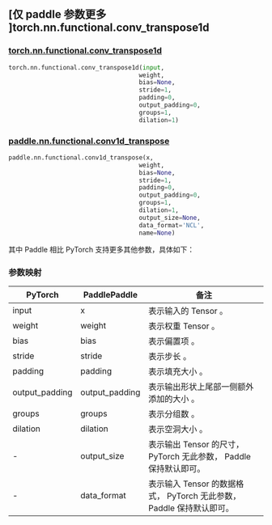 ## [仅 paddle 参数更多 ]torch.nn.functional.conv_transpose1d

### [torch.nn.functional.conv_transpose1d](https://pytorch.org/docs/stable/generated/torch.nn.functional.conv_transpose1d.html?highlight=conv_trans#torch.nn.functional.conv_transpose1d)

```python
torch.nn.functional.conv_transpose1d(input,
                                    weight,
                                    bias=None,
                                    stride=1,
                                    padding=0,
                                    output_padding=0,
                                    groups=1,
                                    dilation=1)
```

### [paddle.nn.functional.conv1d_transpose](https://www.paddlepaddle.org.cn/documentation/docs/zh/api/paddle/nn/functional/conv1d_transpose_cn.html)

```python
paddle.nn.functional.conv1d_transpose(x,
                                    weight,
                                    bias=None,
                                    stride=1,
                                    padding=0,
                                    output_padding=0,
                                    groups=1,
                                    dilation=1,
                                    output_size=None,
                                    data_format='NCL',
                                    name=None)
```

其中 Paddle 相比 PyTorch 支持更多其他参数，具体如下：
### 参数映射
| PyTorch       | PaddlePaddle | 备注                                                   |
| ------------- | ------------ | ------------------------------------------------------ |
| input           | x           | 表示输入的 Tensor 。               |
| weight          | weight         | 表示权重 Tensor 。                                     |
| bias          | bias         | 表示偏置项 。                                     |
| stride          | stride         | 表示步长 。                                     |
| padding          | padding         | 表示填充大小 。                                     |
| output_padding          | output_padding         | 表示输出形状上尾部一侧额外添加的大小 。                                     |
| groups          | groups         | 表示分组数 。                                     |
| dilation          | dilation         | 表示空洞大小 。                                     |
| -           | output_size           | 表示输出 Tensor 的尺寸， PyTorch 无此参数， Paddle 保持默认即可。        |
| -           | data_format           | 表示输入 Tensor 的数据格式， PyTorch 无此参数， Paddle 保持默认即可。               |
